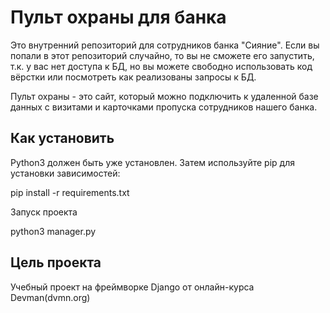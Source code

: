 # Пульт охраны для банка

Это внутренний репозиторий для сотрудников банка "Сияние". Если вы попали в этот репозиторий случайно, то вы не сможете его запустить, т.к. у вас нет доступа к БД, но вы можете свободно использовать код вёрстки или посмотреть как реализованы запросы к БД.

Пульт охраны - это сайт, который можно подключить к удаленной базе данных с визитами и карточками пропуска сотрудников нашего банка.

## Как установить
Python3 должен быть уже установлен. Затем используйте pip для установки зависимостей:

pip install -r requirements.txt

Запуск проекта

python3 manager.py

## Цель проекта

Учебный проект на фреймворке Django от онлайн-курса Devman(dvmn.org)